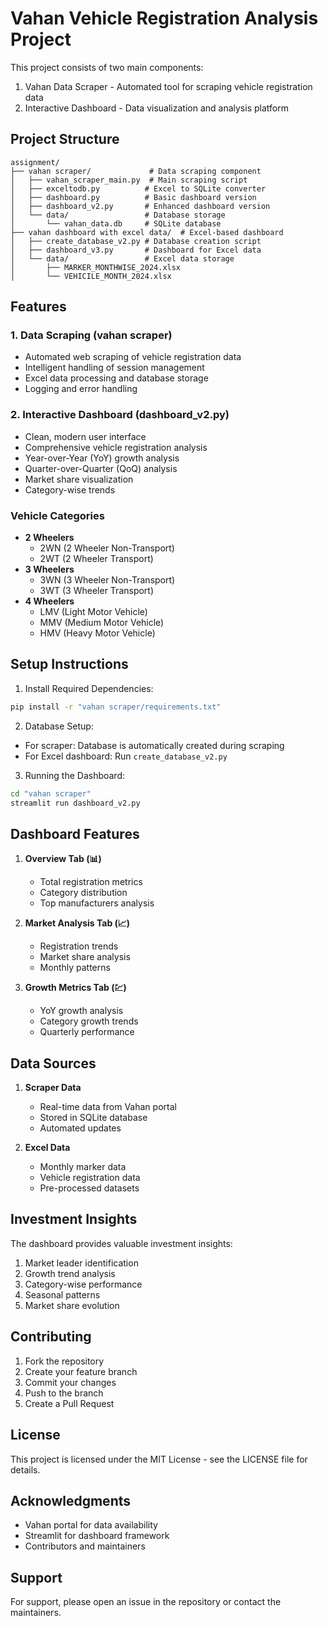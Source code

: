 # Vahan Vehicle Registration Analysis Project

This project consists of two main components:
1. Vahan Data Scraper - Automated tool for scraping vehicle registration data
2. Interactive Dashboard - Data visualization and analysis platform

## Project Structure

```
assignment/
├── vahan scraper/             # Data scraping component
│   ├── vahan_scraper_main.py  # Main scraping script
│   ├── exceltodb.py          # Excel to SQLite converter
│   ├── dashboard.py          # Basic dashboard version
│   ├── dashboard_v2.py       # Enhanced dashboard version
│   └── data/                 # Database storage
│       └── vahan_data.db     # SQLite database
├── vahan dashboard with excel data/  # Excel-based dashboard
│   ├── create_database_v2.py # Database creation script
│   ├── dashboard_v3.py       # Dashboard for Excel data
│   └── data/                 # Excel data storage
│       ├── MARKER_MONTHWISE_2024.xlsx
│       └── VEHICILE_MONTH_2024.xlsx
```

## Features

### 1. Data Scraping (vahan scraper)
- Automated web scraping of vehicle registration data
- Intelligent handling of session management
- Excel data processing and database storage
- Logging and error handling

### 2. Interactive Dashboard (dashboard_v2.py)
- Clean, modern user interface
- Comprehensive vehicle registration analysis
- Year-over-Year (YoY) growth analysis
- Quarter-over-Quarter (QoQ) analysis
- Market share visualization
- Category-wise trends

### Vehicle Categories
- **2 Wheelers**
  - 2WN (2 Wheeler Non-Transport)
  - 2WT (2 Wheeler Transport)
- **3 Wheelers**
  - 3WN (3 Wheeler Non-Transport)
  - 3WT (3 Wheeler Transport)
- **4 Wheelers**
  - LMV (Light Motor Vehicle)
  - MMV (Medium Motor Vehicle)
  - HMV (Heavy Motor Vehicle)

## Setup Instructions

1. Install Required Dependencies:
```bash
pip install -r "vahan scraper/requirements.txt"
```

2. Database Setup:
- For scraper: Database is automatically created during scraping
- For Excel dashboard: Run `create_database_v2.py`

3. Running the Dashboard:
```bash
cd "vahan scraper"
streamlit run dashboard_v2.py
```

## Dashboard Features

1. **Overview Tab (📊)**
   - Total registration metrics
   - Category distribution
   - Top manufacturers analysis

2. **Market Analysis Tab (📈)**
   - Registration trends
   - Market share analysis
   - Monthly patterns

3. **Growth Metrics Tab (💹)**
   - YoY growth analysis
   - Category growth trends
   - Quarterly performance

## Data Sources

1. **Scraper Data**
   - Real-time data from Vahan portal
   - Stored in SQLite database
   - Automated updates

2. **Excel Data**
   - Monthly marker data
   - Vehicle registration data
   - Pre-processed datasets

## Investment Insights

The dashboard provides valuable investment insights:
1. Market leader identification
2. Growth trend analysis
3. Category-wise performance
4. Seasonal patterns
5. Market share evolution

## Contributing

1. Fork the repository
2. Create your feature branch
3. Commit your changes
4. Push to the branch
5. Create a Pull Request

## License

This project is licensed under the MIT License - see the LICENSE file for details.

## Acknowledgments

- Vahan portal for data availability
- Streamlit for dashboard framework
- Contributors and maintainers

## Support

For support, please open an issue in the repository or contact the maintainers.
